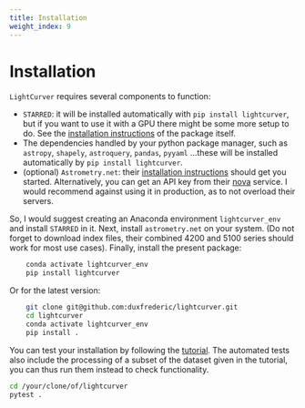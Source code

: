 ```yaml
---
title: Installation
weight_index: 9
---
```

# Installation
`LightCurver` requires several components to function:

- `STARRED`: it will be installed automatically with `pip install lightcurver`, but if you want to use it with a GPU there
might be some more setup to do. See the [installation instructions](https://cosmograil.gitlab.io/starred/installation.html#) of the package itself.
- The dependencies handled by your python package manager, such as `astropy`, `shapely`, `astroquery`, `pandas`, `pyyaml` 
...these will be installed automatically by `pip install lightcurver`.
- (optional) `Astrometry.net`: their [installation instructions](https://astrometry.net/doc/build.html) should get you started. 
Alternatively, you can get an API key from their [nova](https://nova.astrometry.net/) service. I would recommend against using it in production, as to not overload their servers.


So, I would suggest creating an Anaconda environment `lightcurver_env` and install `STARRED` in it.
Next, install `astrometry.net` on your system. (Do not forget to download index files, their combined 4200 and 5100 series should work for most use cases).
Finally, install the present package:

```bash
    conda activate lightcurver_env
    pip install lightcurver
```

Or for the latest version:
```bash
    git clone git@github.com:duxfrederic/lightcurver.git
    cd lightcurver
    conda activate lightcurver_env
    pip install .
```

You can test your installation by following the [tutorial](tutorial.md).
The automated tests also include the processing of a subset of the dataset given in the tutorial, you can thus run them
instead to check functionality. 
```bash
cd /your/clone/of/lightcurver
pytest .
```
